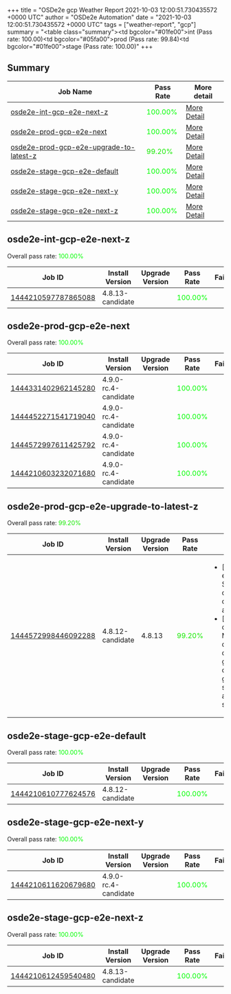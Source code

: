 +++
title = "OSDe2e gcp Weather Report 2021-10-03 12:00:51.730435572 +0000 UTC"
author = "OSDe2e Automation"
date = "2021-10-03 12:00:51.730435572 +0000 UTC"
tags = ["weather-report", "gcp"]
summary = "<table class=\"summary\"><tr><td bgcolor=\"#01fe00\"></td><td>int (Pass rate: 100.00)</td></tr><tr><td bgcolor=\"#05fa00\"></td><td>prod (Pass rate: 99.84)</td></tr><tr><td bgcolor=\"#01fe00\"></td><td>stage (Pass rate: 100.00)</td></tr></table>"
+++
## Summary

| Job Name | Pass Rate | More detail |
|----------|-----------|-------------|
|[osde2e-int-gcp-e2e-next-z](https://prow.ci.openshift.org/?job=osde2e-int-gcp-e2e-next-z)| <span style="color:#01fe00;">100.00%</span>|[More Detail](#osde2e-int-gcp-e2e-next-z)|
|[osde2e-prod-gcp-e2e-next](https://prow.ci.openshift.org/?job=osde2e-prod-gcp-e2e-next)| <span style="color:#01fe00;">100.00%</span>|[More Detail](#osde2e-prod-gcp-e2e-next)|
|[osde2e-prod-gcp-e2e-upgrade-to-latest-z](https://prow.ci.openshift.org/?job=osde2e-prod-gcp-e2e-upgrade-to-latest-z)| <span style="color:#15ea00;">99.20%</span>|[More Detail](#osde2e-prod-gcp-e2e-upgrade-to-latest-z)|
|[osde2e-stage-gcp-e2e-default](https://prow.ci.openshift.org/?job=osde2e-stage-gcp-e2e-default)| <span style="color:#01fe00;">100.00%</span>|[More Detail](#osde2e-stage-gcp-e2e-default)|
|[osde2e-stage-gcp-e2e-next-y](https://prow.ci.openshift.org/?job=osde2e-stage-gcp-e2e-next-y)| <span style="color:#01fe00;">100.00%</span>|[More Detail](#osde2e-stage-gcp-e2e-next-y)|
|[osde2e-stage-gcp-e2e-next-z](https://prow.ci.openshift.org/?job=osde2e-stage-gcp-e2e-next-z)| <span style="color:#01fe00;">100.00%</span>|[More Detail](#osde2e-stage-gcp-e2e-next-z)|



## osde2e-int-gcp-e2e-next-z

Overall pass rate: <span style="color:#01fe00;">100.00%</span>

| Job ID | Install Version | Upgrade Version | Pass Rate | Failures |
|--------|-----------------|-----------------|-----------|----------|
[1444210597787865088](https://prow.ci.openshift.org/view/gs/origin-ci-test/logs/osde2e-int-gcp-e2e-next-z/1444210597787865088) | 4.8.13-candidate |  | <span style="color:#01fe00;">100.00%</span>|



## osde2e-prod-gcp-e2e-next

Overall pass rate: <span style="color:#01fe00;">100.00%</span>

| Job ID | Install Version | Upgrade Version | Pass Rate | Failures |
|--------|-----------------|-----------------|-----------|----------|
[1444331402962145280](https://prow.ci.openshift.org/view/gs/origin-ci-test/logs/osde2e-prod-gcp-e2e-next/1444331402962145280) | 4.9.0-rc.4-candidate |  | <span style="color:#01fe00;">100.00%</span>|
[1444452271541719040](https://prow.ci.openshift.org/view/gs/origin-ci-test/logs/osde2e-prod-gcp-e2e-next/1444452271541719040) | 4.9.0-rc.4-candidate |  | <span style="color:#01fe00;">100.00%</span>|
[1444572997611425792](https://prow.ci.openshift.org/view/gs/origin-ci-test/logs/osde2e-prod-gcp-e2e-next/1444572997611425792) | 4.9.0-rc.4-candidate |  | <span style="color:#01fe00;">100.00%</span>|
[1444210603232071680](https://prow.ci.openshift.org/view/gs/origin-ci-test/logs/osde2e-prod-gcp-e2e-next/1444210603232071680) | 4.9.0-rc.4-candidate |  | <span style="color:#01fe00;">100.00%</span>|



## osde2e-prod-gcp-e2e-upgrade-to-latest-z

Overall pass rate: <span style="color:#15ea00;">99.20%</span>

| Job ID | Install Version | Upgrade Version | Pass Rate | Failures |
|--------|-----------------|-----------------|-----------|----------|
[1444572998446092288](https://prow.ci.openshift.org/view/gs/origin-ci-test/logs/osde2e-prod-gcp-e2e-upgrade-to-latest-z/1444572998446092288) | 4.8.12-candidate | 4.8.13 | <span style="color:#15ea00;">99.20%</span>|<ul><li>[upgrade] [Suite: e2e] Encrypted Storage in GCP clusters can be created by dedicated admins</li><li>[upgrade] [Suite: operators] [OSD] Must Gather Operator clusterServiceVersion openshift-must-gather-operator/must-gather-operator should be present and in succeeded state</li></ul>



## osde2e-stage-gcp-e2e-default

Overall pass rate: <span style="color:#01fe00;">100.00%</span>

| Job ID | Install Version | Upgrade Version | Pass Rate | Failures |
|--------|-----------------|-----------------|-----------|----------|
[1444210610777624576](https://prow.ci.openshift.org/view/gs/origin-ci-test/logs/osde2e-stage-gcp-e2e-default/1444210610777624576) | 4.8.12-candidate |  | <span style="color:#01fe00;">100.00%</span>|



## osde2e-stage-gcp-e2e-next-y

Overall pass rate: <span style="color:#01fe00;">100.00%</span>

| Job ID | Install Version | Upgrade Version | Pass Rate | Failures |
|--------|-----------------|-----------------|-----------|----------|
[1444210611620679680](https://prow.ci.openshift.org/view/gs/origin-ci-test/logs/osde2e-stage-gcp-e2e-next-y/1444210611620679680) | 4.9.0-rc.4-candidate |  | <span style="color:#01fe00;">100.00%</span>|



## osde2e-stage-gcp-e2e-next-z

Overall pass rate: <span style="color:#01fe00;">100.00%</span>

| Job ID | Install Version | Upgrade Version | Pass Rate | Failures |
|--------|-----------------|-----------------|-----------|----------|
[1444210612459540480](https://prow.ci.openshift.org/view/gs/origin-ci-test/logs/osde2e-stage-gcp-e2e-next-z/1444210612459540480) | 4.8.13-candidate |  | <span style="color:#01fe00;">100.00%</span>|




